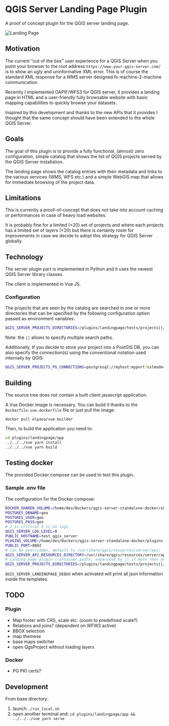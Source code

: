 # QGIS Server Landing Page Plugin

A proof of concept plugin for the QGIS server landing page.

![Landing Page](qgis-landing-page-plugin.gif)

## Motivation

The current "out of the box" user experience for a QGIS Server when you point
your browser to the root address `https://www.your-qgis-server.com/` is to show an ugly and
uninformative XML error. This is of course the standard XML response for a WMS server
designed fo machine-2-machine communication.

Recently I implemented OAPIF/WFS3 for QGIS server, it provides a landing page in HTML
and a user-friendly fully browsable website with basic mapping capabilities to quickly
browse your datasets.

Inspired by this development and thanks to the new APIs that it provides I thought
that the same concept should have been extended to the whole QGIS Server.

## Goals

The goal of this plugin is to provide a fully functional, (almost) zero configuration,
simple catalog that shows the list of QGIS projects served by the QGIS Server installation.

The landing page shows the catalog entries with their metadata and links to the
various services (WMS, WFS etc.) and a simple WebGIS map that allows for immediate
browsing of the project data.

## Limitations

This is currently a proof-of-concept that does not take into account caching or performances
in case of heavy load websites.

It is probably fine for a limited  (<20) set of projects and where each projects has a
limited set of layers (<20) but there is certainly room for improvements in case we decide
to adopt this strategy for QGIS Server globally.

## Technology

The server plugin part is implemented in Python and it uses the newest QGIS Server library
classes.

The client is implemented in Vue JS.

### Configuration

The projects that are seen by the catalog are searched in one or more directories that
can be specified by the following configuration option passed as environment variables.


```bash
QGIS_SERVER_PROJECTS_DIRECTORIES=/plugins/landingpage/tests/projects||/plugins/landingpage/tests/projects2
```

Note: the `||` allows to specify multiple search paths.

Additionally, tf you decide to store your project into a PostGIS DB, you can also specify
the connection(s) using the conventional notation used internally by QGIS:

```bash
QGIS_SERVER_PROJECTS_PG_CONNECTIONS=postgresql://myhost:myport?sslmode=disable&dbname=landing_page_test&schema=public&username=elpaso&password=mypassword
```

## Building

The source tree does not contain a built client javascript application.

A Vue Docker image is necessary. You can build it thanks to the
`Dockerfile.vue.dockerfile` file or just pull the image:

```
docker pull elpaso/vue-builder
```

Then, to build the application you need to:

 ```bash
 cd plugins/landingpage/app
../../../vue yarn install
../../../vue yarn build
```

## Testing docker

The provided Docker compose can be used to test this plugin.

### Sample .env file

The configuration for the Docker compose:


```bash
DOCKER_SHARED_VOLUME=/home/dev/Dockers/qgis-server-standalone-docker/shared-volume
POSTGRES_DBNAME=geo
POSTGRES_USER=geo
POSTGRES_PASS=geo
# 2 is critical 3 is no logs
QGIS_SERVER_LOG_LEVEL=0
PUBLIC_HOSTNAME=test_qgis_server
PLUGINS_VOLUME=/home/dev/Dockers/qgis-server-standalone-docker/plugins
PUBLIC_PORT=8002
# Can be overridden, default to /usr/share/qgis/resources/server/api/
QGIS_SERVER_API_RESOURCES_DIRECTORY=/usr/share/qgis/resources/server/api/
# Landing page plugin (container paths, separated by || if more than one)
QGIS_SERVER_PROJECTS_DIRECTORIES=/plugins/landingpage/tests/projects||/plugins/landingpage/tests/projects2
```

`QGIS_SERVER_LANDINGPAGE_DEBUG` when activated will print all json information inside the templates.

## TODO


### Plugin

- Map footer with CRS, scale etc. (zoom to predefined scale?)
- Relations and joins? (dependent on WFW3 active)
- BBOX selection
- map themese
- base maps switcher
- open QgsProject without loading layers

### Docker

- PG PKI certs?

## Development

From base directory:

1. launch `./run_local.sh`
2. open another terminal and: `cd plugins/landingpage/app && ../../../vue yarn serve`
